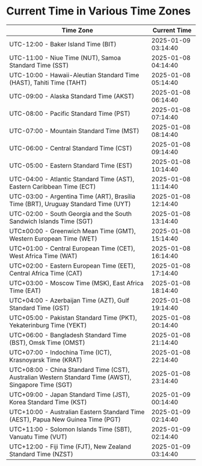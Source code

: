 # Current Time in Various Time Zones

| Time Zone | Current Time |
|-----------|--------------|
| UTC-12:00 - Baker Island Time (BIT) | 2025-01-09 03:14:40 |
| UTC-11:00 - Niue Time (NUT), Samoa Standard Time (SST) | 2025-01-08 04:14:40 |
| UTC-10:00 - Hawaii-Aleutian Standard Time (HAST), Tahiti Time (TAHT) | 2025-01-08 05:14:40 |
| UTC-09:00 - Alaska Standard Time (AKST) | 2025-01-08 06:14:40 |
| UTC-08:00 - Pacific Standard Time (PST) | 2025-01-08 07:14:40 |
| UTC-07:00 - Mountain Standard Time (MST) | 2025-01-08 08:14:40 |
| UTC-06:00 - Central Standard Time (CST) | 2025-01-08 09:14:40 |
| UTC-05:00 - Eastern Standard Time (EST) | 2025-01-08 10:14:40 |
| UTC-04:00 - Atlantic Standard Time (AST), Eastern Caribbean Time (ECT) | 2025-01-08 11:14:40 |
| UTC-03:00 - Argentina Time (ART), Brasília Time (BRT), Uruguay Standard Time (UYT) | 2025-01-08 12:14:40 |
| UTC-02:00 - South Georgia and the South Sandwich Islands Time (SGT) | 2025-01-08 13:14:40 |
| UTC±00:00 - Greenwich Mean Time (GMT), Western European Time (WET) | 2025-01-08 15:14:40 |
| UTC+01:00 - Central European Time (CET), West Africa Time (WAT) | 2025-01-08 16:14:40 |
| UTC+02:00 - Eastern European Time (EET), Central Africa Time (CAT) | 2025-01-08 17:14:40 |
| UTC+03:00 - Moscow Time (MSK), East Africa Time (EAT) | 2025-01-08 18:14:40 |
| UTC+04:00 - Azerbaijan Time (AZT), Gulf Standard Time (GST) | 2025-01-08 19:14:40 |
| UTC+05:00 - Pakistan Standard Time (PKT), Yekaterinburg Time (YEKT) | 2025-01-08 20:14:40 |
| UTC+06:00 - Bangladesh Standard Time (BST), Omsk Time (OMST) | 2025-01-08 21:14:40 |
| UTC+07:00 - Indochina Time (ICT), Krasnoyarsk Time (KRAT) | 2025-01-08 22:14:40 |
| UTC+08:00 - China Standard Time (CST), Australian Western Standard Time (AWST), Singapore Time (SGT) | 2025-01-08 23:14:40 |
| UTC+09:00 - Japan Standard Time (JST), Korea Standard Time (KST) | 2025-01-09 00:14:40 |
| UTC+10:00 - Australian Eastern Standard Time (AEST), Papua New Guinea Time (PGT) | 2025-01-09 02:14:40 |
| UTC+11:00 - Solomon Islands Time (SBT), Vanuatu Time (VUT) | 2025-01-09 02:14:40 |
| UTC+12:00 - Fiji Time (FJT), New Zealand Standard Time (NZST) | 2025-01-09 03:14:40 |
